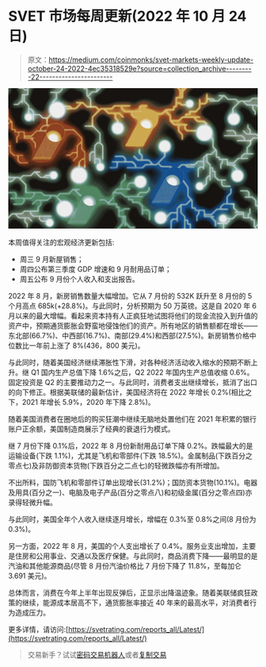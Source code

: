 # SVET 市场每周更新(2022 年 10 月 24 日)

> 原文：<https://medium.com/coinmonks/svet-markets-weekly-update-october-24-2022-4ec35318529e?source=collection_archive---------22----------------------->

![](img/9e97240309bf0af8d96f0d4c0c09a6b8.png)

本周值得关注的宏观经济更新包括:

*   周三 9 月新屋销售；
*   周四公布第三季度 GDP 增速和 9 月耐用品订单；
*   周五公布 9 月份个人收入和支出报告。

2022 年 8 月，新房销售数量大幅增加。它从 7 月份的 532K 跃升至 8 月份的 5 个月高点 685k(+28.8%)。与此同时，分析预期为 50 万英镑。这是自 2020 年 6 月以来的最大增幅。看起来资本持有人正疯狂地试图将他们的现金流投入到升值的资产中，预期通货膨胀会野蛮地侵蚀他们的资产。所有地区的销售额都在增长——东北部(66.7%)、中西部(16.7%)、南部(29.4%)和西部(27.5%)。新房销售价格中位数比一年前上涨了 8%(436，800 美元)。

与此同时，随着美国经济继续滞胀性下滑，对各种经济活动收入缩水的预期不断上升。继 Q1 国内生产总值下降 1.6%之后，Q2 2022 年国内生产总值收缩 0.6%。固定投资是 Q2 的主要推动力之一。与此同时，消费者支出继续增长，抵消了出口的向下修正。根据美联储的最新估计，美国经济将在 2022 年增长 0.2%(相比之下，2021 年增长 5.9%，2020 年下降 2.8%)。

随着美国消费者在圈地后的购买狂潮中继续无脑地处置他们在 2021 年积累的银行账户正余额，美国制造商展示了经典的衰退行为模式。

继 7 月份下降 0.1%后，2022 年 8 月份新耐用品订单下降 0.2%。跌幅最大的是运输设备(下跌 1.1%)，尤其是飞机和零部件(下跌 18.5%)。金属制品(下跌百分之零点七)及非防御资本货物(下跌百分之二点七)的轻微跌幅亦有所增加。

不出所料，国防飞机和零部件订单出现增长(31.2%)；国防资本货物(10.1%)。电器及用具(百分之一)、电脑及电子产品(百分之零点八)和初级金属(百分之零点四)亦录得轻微升幅。

与此同时，美国全年个人收入继续逐月增长，增幅在 0.3%至 0.8%之间(8 月份为 0.3%)。

另一方面，2022 年 8 月，美国的个人支出增长了 0.4%。服务业支出增加，主要是住房和公用事业、交通以及医疗保健。与此同时，商品消费下降——最明显的是汽油和其他能源商品(尽管 8 月份汽油价格比 7 月份下降了 11.8%，至每加仑 3.691 美元)。

总体而言，消费在今年上半年出现反弹后，正显示出降温迹象。随着美联储疯狂政策的继续，能源成本居高不下，通货膨胀率接近 40 年来的最高水平，对消费者行为造成压力。

更多详情，请访问:[https://svetrating.com/reports_all/Latest/](https://svetrating.com/reports_all/Latest/)

> 交易新手？试试[密码交易机器人](/coinmonks/crypto-trading-bot-c2ffce8acb2a)或者[复制交易](/coinmonks/top-10-crypto-copy-trading-platforms-for-beginners-d0c37c7d698c)